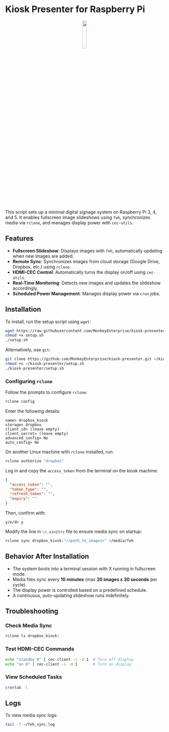 # Kiosk Presenter for Raspberry Pi

<p align="center"> <img src="https://upload.wikimedia.org/wikipedia/en/thumb/c/cb/Raspberry_Pi_Logo.svg/200px-Raspberry_Pi_Logo.svg.png" width="15%"> </p>

This script sets up a minimal digital signage system on Raspberry Pi 3, 4, and 5. It enables fullscreen image slideshows using `feh`, synchronizes media via `rclone`, and manages display power with `cec-utils`.

## Features

- **Fullscreen Slideshow**: Displays images with `feh`, automatically updating when new images are added.
- **Remote Sync**: Synchronizes images from cloud storage (Google Drive, Dropbox, etc.) using `rclone`.
- **HDMI-CEC Control**: Automatically turns the display on/off using `cec-utils`.
- **Real-Time Monitoring**: Detects new images and updates the slideshow accordingly.
- **Scheduled Power Management**: Manages display power via `cron` jobs.

## Installation

To install, run the setup script using `wget`:

```bash
wget https://raw.githubusercontent.com/MonkeyEnterprise/kiosk-presenter/main/setup.sh -O setup.sh
chmod +x setup.sh
./setup.sh
```

Alternatively, use `git`:

```bash
git clone https://github.com/MonkeyEnterprise/kiosk-presenter.git ~/kiosk-presenter
chmod +x ~/kiosk-presenter/setup.sh
./kiosk-presenter/setup.sh
```

### Configuring `rclone`

Follow the prompts to configure `rclone`:

```bash
rclone config
```

Enter the following details:

```
name> dropbox_kiosk
storage> dropbox
client_id> (leave empty)
client_secret> (leave empty)
advanced_config> No
auto_config> No
```

On another Linux machine with `rclone` installed, run:

```bash
rclone authorize "dropbox"
```

Log in and copy the `access_token` from the terminal on the kiosk machine:

```json
{
  "access_token": "",
  "token_type": "",
  "refresh_token": "",
  "expiry": ""
}
```

Then, confirm with:

```
y/e/d> y
```

Modify the line in `~/.xinitrc` file to ensure media sync on startup:

```bash
rclone sync dropbox_kiosk:"/<path_to_images>" ~/media/feh
```

## Behavior After Installation

- The system boots into a terminal session with X running in fullscreen mode.
- Media files sync every **10 minutes** (max **20 images x 30 seconds** per cycle).
- The display power is controlled based on a predefined schedule.
- A continuous, auto-updating slideshow runs indefinitely.

## Troubleshooting

### Check Media Sync

```bash
rclone ls dropbox_kiosk:
```

### Test HDMI-CEC Commands

```bash
echo "standby 0" | cec-client -s -d 1  # Turn off display
echo "on 0" | cec-client -s -d 1       # Turn on display
```

### View Scheduled Tasks

```bash
crontab -l
```

## Logs

To view media sync logs:

```bash
tail -f ~/feh_sync.log
```
